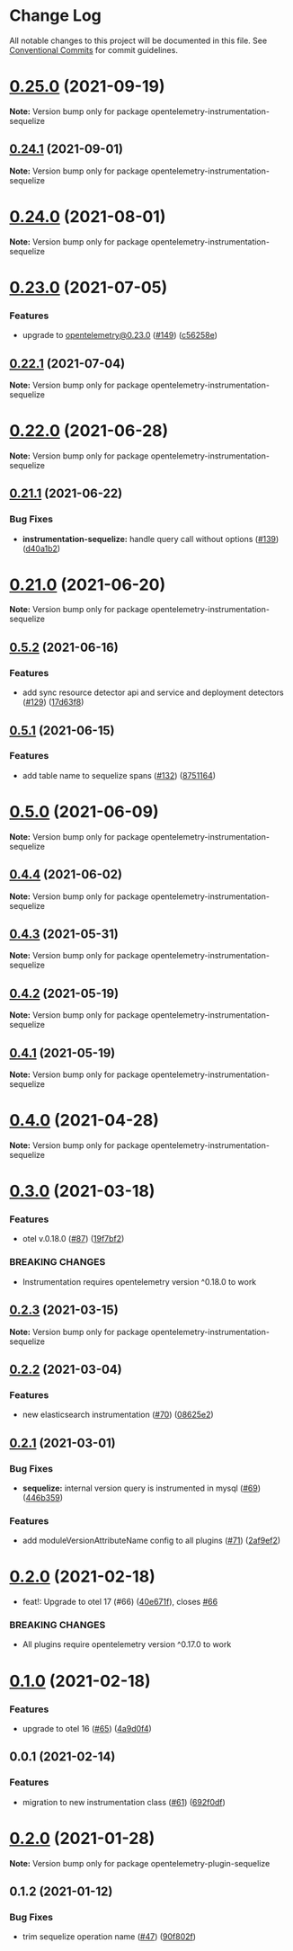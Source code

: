 # Change Log

All notable changes to this project will be documented in this file.
See [Conventional Commits](https://conventionalcommits.org) for commit guidelines.

# [0.25.0](https://github.com/aspecto-io/opentelemetry-ext-js/compare/opentelemetry-instrumentation-sequelize@0.24.1...opentelemetry-instrumentation-sequelize@0.25.0) (2021-09-19)

**Note:** Version bump only for package opentelemetry-instrumentation-sequelize





## [0.24.1](https://github.com/aspecto-io/opentelemetry-ext-js/compare/opentelemetry-instrumentation-sequelize@0.24.0...opentelemetry-instrumentation-sequelize@0.24.1) (2021-09-01)

**Note:** Version bump only for package opentelemetry-instrumentation-sequelize





# [0.24.0](https://github.com/aspecto-io/opentelemetry-ext-js/compare/opentelemetry-instrumentation-sequelize@0.23.0...opentelemetry-instrumentation-sequelize@0.24.0) (2021-08-01)

**Note:** Version bump only for package opentelemetry-instrumentation-sequelize





# [0.23.0](https://github.com/aspecto-io/opentelemetry-ext-js/compare/opentelemetry-instrumentation-sequelize@0.22.1...opentelemetry-instrumentation-sequelize@0.23.0) (2021-07-05)


### Features

* upgrade to opentelemetry@0.23.0 ([#149](https://github.com/aspecto-io/opentelemetry-ext-js/issues/149)) ([c56258e](https://github.com/aspecto-io/opentelemetry-ext-js/commit/c56258eba8885fa7ac9a2d26e4860c30f33fe513))





## [0.22.1](https://github.com/aspecto-io/opentelemetry-ext-js/compare/opentelemetry-instrumentation-sequelize@0.22.0...opentelemetry-instrumentation-sequelize@0.22.1) (2021-07-04)

**Note:** Version bump only for package opentelemetry-instrumentation-sequelize





# [0.22.0](https://github.com/aspecto-io/opentelemetry-ext-js/compare/opentelemetry-instrumentation-sequelize@0.21.1...opentelemetry-instrumentation-sequelize@0.22.0) (2021-06-28)

**Note:** Version bump only for package opentelemetry-instrumentation-sequelize





## [0.21.1](https://github.com/aspecto-io/opentelemetry-ext-js/compare/opentelemetry-instrumentation-sequelize@0.21.0...opentelemetry-instrumentation-sequelize@0.21.1) (2021-06-22)


### Bug Fixes

* **instrumentation-sequelize:** handle query call without options ([#139](https://github.com/aspecto-io/opentelemetry-ext-js/issues/139)) ([d40a1b2](https://github.com/aspecto-io/opentelemetry-ext-js/commit/d40a1b2799b3a45dfaecd2f396b45ad22ec42f52))





# [0.21.0](https://github.com/aspecto-io/opentelemetry-ext-js/compare/opentelemetry-instrumentation-sequelize@0.5.2...opentelemetry-instrumentation-sequelize@0.21.0) (2021-06-20)

**Note:** Version bump only for package opentelemetry-instrumentation-sequelize





## [0.5.2](https://github.com/aspecto-io/opentelemetry-ext-js/compare/opentelemetry-instrumentation-sequelize@0.5.1...opentelemetry-instrumentation-sequelize@0.5.2) (2021-06-16)


### Features

* add sync resource detector api and service and deployment detectors ([#129](https://github.com/aspecto-io/opentelemetry-ext-js/issues/129)) ([17d63f8](https://github.com/aspecto-io/opentelemetry-ext-js/commit/17d63f87e8103fecd9f6f906eed9931e2f5a4aaa))





## [0.5.1](https://github.com/aspecto-io/opentelemetry-ext-js/compare/opentelemetry-instrumentation-sequelize@0.5.0...opentelemetry-instrumentation-sequelize@0.5.1) (2021-06-15)


### Features

* add table name to sequelize spans ([#132](https://github.com/aspecto-io/opentelemetry-ext-js/issues/132)) ([8751164](https://github.com/aspecto-io/opentelemetry-ext-js/commit/8751164c3c07c342f6e665075350410b90041158))





# [0.5.0](https://github.com/aspecto-io/opentelemetry-ext-js/compare/opentelemetry-instrumentation-sequelize@0.4.4...opentelemetry-instrumentation-sequelize@0.5.0) (2021-06-09)

**Note:** Version bump only for package opentelemetry-instrumentation-sequelize





## [0.4.4](https://github.com/aspecto-io/opentelemetry-ext-js/compare/opentelemetry-instrumentation-sequelize@0.4.3...opentelemetry-instrumentation-sequelize@0.4.4) (2021-06-02)

**Note:** Version bump only for package opentelemetry-instrumentation-sequelize





## [0.4.3](https://github.com/aspecto-io/opentelemetry-ext-js/compare/opentelemetry-instrumentation-sequelize@0.4.2...opentelemetry-instrumentation-sequelize@0.4.3) (2021-05-31)

**Note:** Version bump only for package opentelemetry-instrumentation-sequelize





## [0.4.2](https://github.com/aspecto-io/opentelemetry-ext-js/compare/opentelemetry-instrumentation-sequelize@0.4.1...opentelemetry-instrumentation-sequelize@0.4.2) (2021-05-19)

**Note:** Version bump only for package opentelemetry-instrumentation-sequelize





## [0.4.1](https://github.com/aspecto-io/opentelemetry-ext-js/compare/opentelemetry-instrumentation-sequelize@0.4.0...opentelemetry-instrumentation-sequelize@0.4.1) (2021-05-19)

**Note:** Version bump only for package opentelemetry-instrumentation-sequelize





# [0.4.0](https://github.com/aspecto-io/opentelemetry-ext-js/compare/opentelemetry-instrumentation-sequelize@0.3.0...opentelemetry-instrumentation-sequelize@0.4.0) (2021-04-28)

**Note:** Version bump only for package opentelemetry-instrumentation-sequelize





# [0.3.0](https://github.com/aspecto-io/opentelemetry-ext-js/compare/opentelemetry-instrumentation-sequelize@0.2.3...opentelemetry-instrumentation-sequelize@0.3.0) (2021-03-18)


### Features

* otel v.0.18.0 ([#87](https://github.com/aspecto-io/opentelemetry-ext-js/issues/87)) ([19f7bf2](https://github.com/aspecto-io/opentelemetry-ext-js/commit/19f7bf2182e7fafa71817aa7038221755de68007))


### BREAKING CHANGES

* Instrumentation requires opentelemetry version ^0.18.0 to work





## [0.2.3](https://github.com/aspecto-io/opentelemetry-ext-js/compare/opentelemetry-instrumentation-sequelize@0.2.2...opentelemetry-instrumentation-sequelize@0.2.3) (2021-03-15)

**Note:** Version bump only for package opentelemetry-instrumentation-sequelize





## [0.2.2](https://github.com/aspecto-io/opentelemetry-ext-js/compare/opentelemetry-instrumentation-sequelize@0.2.1...opentelemetry-instrumentation-sequelize@0.2.2) (2021-03-04)


### Features

* new elasticsearch instrumentation ([#70](https://github.com/aspecto-io/opentelemetry-ext-js/issues/70)) ([08625e2](https://github.com/aspecto-io/opentelemetry-ext-js/commit/08625e2ab795fc0a5a74205329f1b057ae7070b5))





## [0.2.1](https://github.com/aspecto-io/opentelemetry-ext-js/compare/opentelemetry-instrumentation-sequelize@0.2.0...opentelemetry-instrumentation-sequelize@0.2.1) (2021-03-01)


### Bug Fixes

* **sequelize:** internal version query is instrumented in mysql ([#69](https://github.com/aspecto-io/opentelemetry-ext-js/issues/69)) ([446b359](https://github.com/aspecto-io/opentelemetry-ext-js/commit/446b3590e5590c604b1dfc52016df035cec6986f))


### Features

* add moduleVersionAttributeName config to all plugins ([#71](https://github.com/aspecto-io/opentelemetry-ext-js/issues/71)) ([2af9ef2](https://github.com/aspecto-io/opentelemetry-ext-js/commit/2af9ef2457f849602b9303bc4a2287c2cc6d8936))





# [0.2.0](https://github.com/aspecto-io/opentelemetry-ext-js/compare/opentelemetry-instrumentation-sequelize@0.1.0...opentelemetry-instrumentation-sequelize@0.2.0) (2021-02-18)


* feat!: Upgrade to otel 17 (#66) ([40e671f](https://github.com/aspecto-io/opentelemetry-ext-js/commit/40e671fb2bb6fd9b33026b650ef9ae48c1e3f57a)), closes [#66](https://github.com/aspecto-io/opentelemetry-ext-js/issues/66)


### BREAKING CHANGES

* All plugins require opentelemetry version ^0.17.0 to work





# [0.1.0](https://github.com/aspecto-io/opentelemetry-ext-js/compare/opentelemetry-instrumentation-sequelize@0.0.1...opentelemetry-instrumentation-sequelize@0.1.0) (2021-02-18)


### Features

* upgrade to otel 16 ([#65](https://github.com/aspecto-io/opentelemetry-ext-js/issues/65)) ([4a9d0f4](https://github.com/aspecto-io/opentelemetry-ext-js/commit/4a9d0f404bb934a71b502952e58d50ad006f86d5))





## 0.0.1 (2021-02-14)


### Features

* migration to new instrumentation class ([#61](https://github.com/aspecto-io/opentelemetry-ext-js/issues/61)) ([692f0df](https://github.com/aspecto-io/opentelemetry-ext-js/commit/692f0df20b207d9667eb738f052dcced59d4e003))





# [0.2.0](https://github.com/aspecto-io/opentelemetry-ext-js/compare/opentelemetry-plugin-sequelize@0.1.2...opentelemetry-plugin-sequelize@0.2.0) (2021-01-28)

**Note:** Version bump only for package opentelemetry-plugin-sequelize





## 0.1.2 (2021-01-12)


### Bug Fixes

* trim sequelize operation name ([#47](https://github.com/aspecto-io/opentelemetry-ext-js/issues/47)) ([90f802f](https://github.com/aspecto-io/opentelemetry-ext-js/commit/90f802fd7e86a018b4b94c5ff7e7e042b9ed1805))
